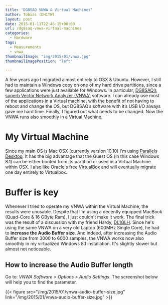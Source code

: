 ```yaml
---
title: 'DG8SAQ VNWA & Virtual Machines'
author: Tobias (DH1TW)
layout: post
date: 2015-01-11T22:46:15+00:00
url: /dg8saq-vnwa-virtual-machines
categories:
  - Hardware
tags:
  - Measurements
  - vnwa
thumbnailImage: "img/2015/01/vnwa.jpg"
thumbnailImagePosition: "left"

---
```

 A few years ago I migrated almost entirely to OSX & Ubuntu. However, I still had to maintain a Windows copy on one of my hard drive partitions, since a few applications were just available for Windows. In particular, [DG8SAQ&#8217;s superb Vector Network Analyzer (VNWA)][1] software. I can already use most of the applications in a Virtual machine, with the benefit of not having to reboot and change the OS, but DG8SAQ&#8217;s software with it&#8217;s USB I/O always gave me hard time. Finally, I figured out what needs to be changed. Now the VNWA runs also smoothly in a Virtual Machine.

<!--more-->

# My Virtual Machine

Since my main OS is Mac OSX (currently version 10.10) I'm using [Parallels Desktop][2]. It has the big advantage that the Guest OS (in this case Windows 8.1) can be either booted from its partition or used in a Virtual Machine within OSX. I also like Oracle's free [VirtualBox][3] and will eventually migrate one day entirely to Virtualbox.

# Buffer is key

Whenever I tried to operate my VNWA within the Virtual Machine, the results were unusable. Despite that I&#8217;m using a decently equipped MacBook (Quad-Core & 16 GByte Ram), I just couldn't make it work. The final trick was the result of a discussion with my friend Hardy, [DL1GLH][4]. Since he's using the same VNWA on a very old Laptop (600MHz Single Core), he had to **increase the Audio Buffer size**. And indeed, after increasing the Audio Buffer size from 3000 to 6000 samples, the VNWA works now also smoothly in my virtualized Windows 8.1 installation. It's slightly slower but almost not noticeable.

## How to increase the Audio Buffer length

Go to: _VNWA Software > Options > Audio Settings_. The screenshot below will help you to find the parameter.

{{< figure src="/img/2015/01/vnwa-audio-buffer-size.jpg" link="/img/2015/01/vnwa-audio-buffer-size.jpg" >}}

 [1]: http://http://www.sdr-kits.net
 [2]: http://www.parallels.com/de/products/desktop/
 [3]: https://www.virtualbox.org
 [4]: http://www.dl1glh.de